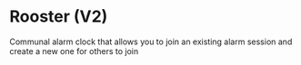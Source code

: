 # Rooster (V2)
Communal alarm clock that allows you to join an existing alarm session and create a new one for others to join
